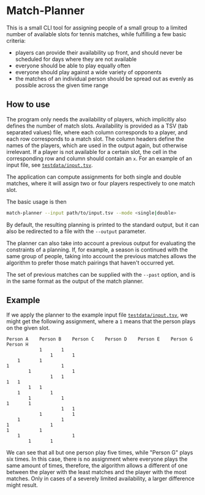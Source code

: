 # Match-Planner

This is a small CLI tool for assigning people of a small group to a limited number of available slots for tennis matches,
while fulfilling a few basic criteria:

- players can provide their availability up front, and should never be scheduled for days where they are not available
- everyone should be able to play equally often
- everyone should play against a wide variety of opponents
- the matches of an individual person should be spread out as evenly as possible across the given time range

## How to use

The program only needs the availability of players, which implicitly also defines the number of match slots.
Availability is provided as a TSV (tab separated values) file, where each column corresponds to a player,
and each row corresponds to a match slot.
The column headers define the names of the players, which are used in the output again, but otherwise irrelevant.
If a player is not available for a certain slot, the cell in the corresponding row and column should contain an `x`.
For an example of an input file, see [`testdata/input.tsv`](testdata/input.tsv).

The application can compute assignments for both single and double matches,
where it will assign two or four players respectively to one match slot.

The basic usage is then

```bash
match-planner --input path/to/input.tsv --mode <single|double>
```

By default, the resulting planning is printed to the standard output,
but it can also be redirected to a file with the `--output` parameter.

The planner can also take into account a previous output for evaluating the constraints of a planning.
If, for example, a season is continued with the same group of people, taking into account the
previous matches allows the algorithm to prefer those match pairings that haven't occurred yet.

The set of previous matches can be supplied with the `--past` option, and is in the same format
as the output of the match planner.

## Example

If we apply the planner to the example input file [`testdata/input.tsv`](testdata/input.tsv),
we might get the following assignment, where a `1` means that the person plays on the given slot.

```tsv
Person A	Person B	Person C	Person D	Person E	Person G	Person H
			1		1	
				1		1
	1		1			
1					1	
		1				1
				1	1	
1	1					
		1	1			
	1			1		
		1			1	
1		1				
					1	1
			1			1
	1				1	
1				1		
1			1			
	1					1
		1		1		
```

We can see that all but one person play five times, while "Person G" plays six times.
In this case, there is no assignment where everyone plays the same amount of times,
therefore, the algorithm allows a different of one between the player with the least
matches and the player with the most matches.
Only in cases of a severely limited availability, a larger difference might result.